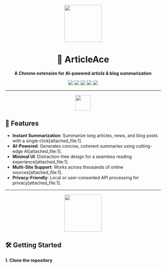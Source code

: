 <!-- ArticleAce README.md -->

<p align="center">
  <img src="https://cdn.dribbble.com/users/1106469/screenshots/3695106/media/1fa8b67c727c1f423990ce652cf249c6.png" width="120"/>
</p>

<h1 align="center">📝 ArticleAce</h1>
<p align="center">
  <b>A Chrome extension for AI-powered article & blog summarization</b>
</p>
<p align="center">
  <img src="https://img.shields.io/github/license/chirraaggggg/ArticleAce?style=flat-square" />
  <img src="https://img.shields.io/github/languages/top/chirraaggggg/ArticleAce?style=flat-square" />
  <img src="https://img.shields.io/github/stars/chirraaggggg/ArticleAce?style=flat-square" />
  <img src="https://img.shields.io/github/issues/chirraaggggg/ArticleAce?style=flat-square" />
  <img src="https://img.shields.io/github/watchers/chirraaggggg/ArticleAce?style=flat-square" />
</p>

---

<p align="center">
  <img src="https://cdn-icons-png.flaticon.com/512/5968/5968756.png" width="50" height="50"/>
</p>

## 🚀 Features

- **Instant Summarization**: Summarize long articles, news, and blog posts with a single click[attached_file:1].
- **AI-Powered**: Generates concise, coherent summaries using cutting-edge AI[attached_file:1].
- **Minimal UI**: Distraction-free design for a seamless reading experience[attached_file:1].
- **Multi-Site Support**: Works across thousands of online sources[attached_file:1].
- **Privacy-Friendly**: Local or user-consented API processing for privacy[attached_file:1].

---

<p align="center">
  <img src="https://cdn.dribbble.com/users/1751799/screenshots/5913531/browser_sticker.png" width="120"/>
</p>

## 🛠️ Getting Started

#### 1. Clone the repository
